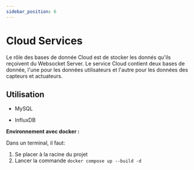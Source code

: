 ```yaml
---
sidebar_position: 6
---
```


# Cloud Services

Le rôle des bases de donnée Cloud est de stocker les donnés qu'ils reçoivent du Websocket Server. Le service Cloud contient deux bases de donnée, l'une pour les données utilisateurs et l'autre pour les données des capteurs et actuateurs.

## Utilisation
- MySQL

- InfluxDB

**Environnement avec docker :**

Dans un terminal, il faut:
 1. Se placer à la racine du projet
 2. Lancer la commande `docker compose up --build -d` 